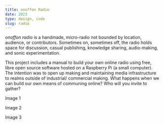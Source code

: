 ```yaml
---
title: onoffon Radio
date: 2023
type: design, code
slug: radio
---
```


<script>
	import ImageGrid from '$lib/components/ImageGrid.svelte';
</script>

_onoffon radio_ is a handmade, micro-radio not bounded by location, audience, or contributors. Sometimes on, sometimes off, the radio holds space for discussion, casual publishing, knowledge sharing, audio-making, and sonic experimentation.

This project includes a manual to build your own online radio using free, libre open source software hosted on a Raspberry Pi (a small computer). The intention was to open up making and maintaining media infrastructure to realms outside of industrial/ commercial making. What happens when we can build our own means of communing online? Who will you invite to gather?

<div class="grid grid-cols-3">
    <p on:mouseenter=>Image 1</p>
    <p>Image 2</p>
    <p>Image 3</p>
</div>